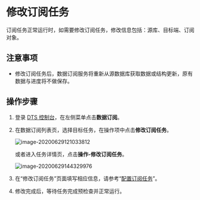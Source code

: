 # 修改订阅任务

订阅任务正常运行时，如需要修改订阅任务，修改信息包括：源库、目标端、订阅对象。

## 注意事项

- 修改订阅任务后，数据订阅服务将重新从源数据库获取数据或结构更新，原有数据与进度将不做保存。

## 操作步骤

1. 登录 [DTS 控制台](http://dts-console.jdcloud.com/subscription/list)，在左侧菜单点击**数据订阅**。

2. 在数据订阅列表页，选择目标任务，在操作项中点击**修改订阅任务**。

   ![image-20200629121033812](D:\MD\DTS\帮助文档\image\Data-Transmission-Service\dts-030.png)

   或者进入任务详情页，点击**操作-修改订阅任务**。

   ![image-20200629144329976](D:\MD\DTS\帮助文档\image\Data-Transmission-Service\dts-034.png)

3. 在“修改订阅任务”页面填写相应信息，请参考“[配置订阅任务](Config-Subscription-Task.md)”。

4. 修改完成后，等待任务完成预检查并正常运行。